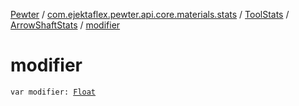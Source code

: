 [Pewter](../../../index.md) / [com.ejektaflex.pewter.api.core.materials.stats](../../index.md) / [ToolStats](../index.md) / [ArrowShaftStats](index.md) / [modifier](./modifier.md)

# modifier

`var modifier: `[`Float`](https://kotlinlang.org/api/latest/jvm/stdlib/kotlin/-float/index.html)